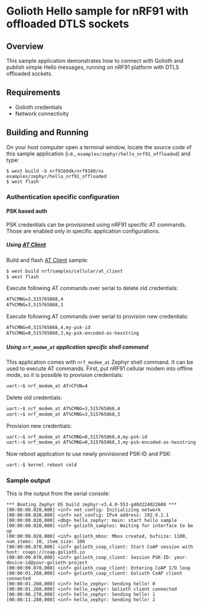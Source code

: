# Golioth Hello sample for nRF91 with offloaded DTLS sockets

## Overview

This sample application demonstrates how to connect with Golioth and
publish simple Hello messages, running on nRF91 platform with DTLS
offloaded sockets.

## Requirements

* Golioth credentials
* Network connectivity

## Building and Running

On your host computer open a terminal window, locate the source code of
this sample application (i.e., `examples/zephyr/hello_nrf91_offloaded`) and type:

```console
$ west build -b nrf9160dk/nrf9160/ns examples/zephyr/hello_nrf91_offloaded
$ west flash
```

### Authentication specific configuration

#### PSK based auth

PSK credentials can be provisioned using nRF91 specific AT commands.
Those are enabled only in specific application configurations.

##### Using [AT Client](https://developer.nordicsemi.com/nRF_Connect_SDK/doc/2.6.0/nrf/samples/cellular/at_client/README.html)

Build and flash [AT
Client](https://developer.nordicsemi.com/nRF_Connect_SDK/doc/2.6.0/nrf/samples/cellular/at_client/README.html)
sample:

```sh
$ west build nrf/samples/cellular/at_client
$ west flash
```

Execute following AT commands over serial to delete old credentials:

``` sh
AT%CMNG=3,515765868,4
AT%CMNG=3,515765868,3
```

Execute following AT commands over serial to provision new credentials:

``` sh
AT%CMNG=0,515765868,4,my-psk-id
AT%CMNG=0,515765868,3,my-psk-encoded-as-hexstring
```

##### Using `nrf_modem_at` application specific shell command

This application comes with `nrf_modem_at` Zephyr shell command. It can
be used to execute AT commands. First, put nRF91 cellular modem into
offline mode, so it is possible to provision credentials:

``` sh
uart:~$ nrf_modem_at AT+CFUN=4
```

Delete old credentials:

``` sh
uart:~$ nrf_modem_at AT%CMNG=3,515765868,4
uart:~$ nrf_modem_at AT%CMNG=3,515765868,3
```

Provision new credentials:

``` sh
uart:~$ nrf_modem_at AT%CMNG=0,515765868,4,my-psk-id
uart:~$ nrf_modem_at AT%CMNG=0,515765868,3,my-psk-encoded-as-hexstring
```

Now reboot application to use newly provisioned PSK-ID and PSK:

``` sh
uart:-$ kernel reboot cold
```

### Sample output

This is the output from the serial console:

```console
*** Booting Zephyr OS build zephyr-v3.4.0-553-g40d224022608 ***
[00:00:00.020,000] <inf> net_config: Initializing network
[00:00:00.020,000] <inf> net_config: IPv4 address: 192.0.2.1
[00:00:00.020,000] <dbg> hello_zephyr: main: start hello sample
[00:00:00.020,000] <inf> golioth_samples: Waiting for interface to be up
[00:00:00.020,000] <inf> golioth_mbox: Mbox created, bufsize: 1100, num_items: 10, item_size: 100
[00:00:00.070,000] <inf> golioth_coap_client: Start CoAP session with host: coaps://coap.golioth.io
[00:00:00.070,000] <inf> golioth_coap_client: Session PSK-ID: your-device-id@your-golioth-project
[00:00:00.070,000] <inf> golioth_coap_client: Entering CoAP I/O loop
[00:00:01.260,000] <inf> golioth_coap_client: Golioth CoAP client connected
[00:00:01.260,000] <inf> hello_zephyr: Sending hello! 0
[00:00:01.260,000] <inf> hello_zephyr: Golioth client connected
[00:00:06.270,000] <inf> hello_zephyr: Sending hello! 1
[00:00:11.280,000] <inf> hello_zephyr: Sending hello! 2
```
